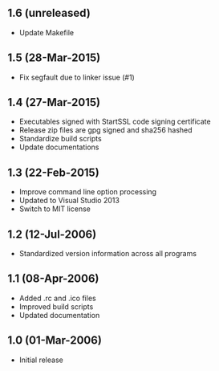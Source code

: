 ## 1.6 (unreleased)

  * Update Makefile

## 1.5 (28-Mar-2015)

  * Fix segfault due to linker issue (#1)

## 1.4 (27-Mar-2015)

  * Executables signed with StartSSL code signing certificate
  * Release zip files are gpg signed and sha256 hashed
  * Standardize build scripts
  * Update documentations

## 1.3 (22-Feb-2015)

  * Improve command line option processing
  * Updated to Visual Studio 2013
  * Switch to MIT license

## 1.2 (12-Jul-2006)

  * Standardized version information across all programs

## 1.1 (08-Apr-2006)

  * Added .rc and .ico files
  * Improved build scripts
  * Updated documentation

## 1.0 (01-Mar-2006)

  * Initial release
